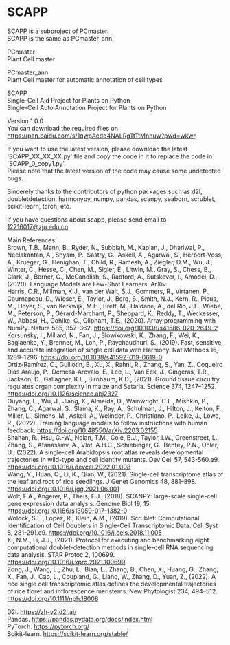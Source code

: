 # SCAPP    
SCAPP is a subproject of PCmaster.    
SCAPP is the same as PCmaster_ann.    
    
PCmaster    
Plant Cell master    

PCmaster_ann    
Plant Cell master for automatic annotation of cell types    

SCAPP    
Single-Cell Aid Project for Plants on Python       
Single-Cell Auto Annotation Project for Plants on Python

Version 1.0.0      
You can download the required files on https://pan.baidu.com/s/1qwpAcdd4NALRgTtTtMnnuw?pwd=wkwr.    
   
If you want to use the latest version, please download the latest 'SCAPP_XX_XX_XX.py' file and copy the code in it to replace the code in 'SCAPP_0_copy1.py'.     
Please note that the latest version of the code may cause some undetected bugs.

Sincerely thanks to the contributors of python packages such as d2l, doubletdetection, harmonypy, numpy, pandas, scanpy, seaborn, scrublet, scikit-learn, torch, etc.

If you have questions about scapp, please send email to 12216017@zju.edu.cn.

Main References:    
Brown, T.B., Mann, B., Ryder, N., Subbiah, M., Kaplan, J., Dhariwal, P., Neelakantan, A., Shyam, P., Sastry, G., Askell, A., Agarwal, S., Herbert-Voss, A., Krueger, G., Henighan, T., Child, R., Ramesh, A., Ziegler, D.M., Wu, J., Winter, C., Hesse, C., Chen, M., Sigler, E., Litwin, M., Gray, S., Chess, B., Clark, J., Berner, C., McCandlish, S., Radford, A., Sutskever, I., Amodei, D., (2020). Language Models are Few-Shot Learners. ArXiv.    
Harris, C.R., Millman, K.J., van der Walt, S.J., Gommers, R., Virtanen, P., Cournapeau, D., Wieser, E., Taylor, J., Berg, S., Smith, N.J., Kern, R., Picus, M., Hoyer, S., van Kerkwijk, M.H., Brett, M., Haldane, A., del Río, J.F., Wiebe, M., Peterson, P., Gérard-Marchant, P., Sheppard, K., Reddy, T., Weckesser, W., Abbasi, H., Gohlke, C., Oliphant, T.E., (2020). Array programming with NumPy. Nature 585, 357–362. https://doi.org/10.1038/s41586-020-2649-2    
Korsunsky, I., Millard, N., Fan, J., Slowikowski, K., Zhang, F., Wei, K., Baglaenko, Y., Brenner, M., Loh, P., Raychaudhuri, S., (2019). Fast, sensitive, and accurate integration of single cell data with Harmony. Nat Methods 16, 1289–1296. https://doi.org/10.1038/s41592-019-0619-0    
Ortiz-Ramírez, C., Guillotin, B., Xu, X., Rahni, R., Zhang, S., Yan, Z., Coqueiro Dias Araujo, P., Demesa-Arevalo, E., Lee, L., Van Eck, J., Gingeras, T.R., Jackson, D., Gallagher, K.L., Birnbaum, K.D., (2021). Ground tissue circuitry regulates organ complexity in maize and Setaria. Science 374, 1247–1252. https://doi.org/10.1126/science.abj2327    
Ouyang, L., Wu, J., Jiang, X., Almeida, D., Wainwright, C.L., Mishkin, P., Zhang, C., Agarwal, S., Slama, K., Ray, A., Schulman, J., Hilton, J., Kelton, F., Miller, L., Simens, M., Askell, A., Welinder, P., Christiano, P., Leike, J., Lowe, R., (2022). Training language models to follow instructions with human feedback. https://doi.org/10.48550/arXiv.2203.02155    
Shahan, R., Hsu, C.-W., Nolan, T.M., Cole, B.J., Taylor, I.W., Greenstreet, L., Zhang, S., Afanassiev, A., Vlot, A.H.C., Schiebinger, G., Benfey, P.N., Ohler, U., (2022). A single-cell Arabidopsis root atlas reveals developmental trajectories in wild-type and cell identity mutants. Dev Cell 57, 543-560.e9. https://doi.org/10.1016/j.devcel.2022.01.008    
Wang, Y., Huan, Q., Li, K., Qian, W., (2021). Single-cell transcriptome atlas of the leaf and root of rice seedlings. J Genet Genomics 48, 881–898. https://doi.org/10.1016/j.jgg.2021.06.001    
Wolf, F.A., Angerer, P., Theis, F.J., (2018). SCANPY: large-scale single-cell gene expression data analysis. Genome Biol 19, 15. https://doi.org/10.1186/s13059-017-1382-0    
Wolock, S.L., Lopez, R., Klein, A.M., (2019). Scrublet: Computational Identification of Cell Doublets in Single-Cell Transcriptomic Data. Cell Syst 8, 281-291.e9. https://doi.org/10.1016/j.cels.2018.11.005    
Xi, N.M., Li, J.J., (2021). Protocol for executing and benchmarking eight computational doublet-detection methods in single-cell RNA sequencing data analysis. STAR Protoc 2, 100699. https://doi.org/10.1016/j.xpro.2021.100699    
Zong, J., Wang, L., Zhu, L., Bian, L., Zhang, B., Chen, X., Huang, G., Zhang, X., Fan, J., Cao, L., Coupland, G., Liang, W., Zhang, D., Yuan, Z., (2022). A rice single cell transcriptomic atlas defines the developmental trajectories of rice floret and inflorescence meristems. New Phytologist 234, 494–512. https://doi.org/10.1111/nph.18008    
   
    
D2l. https://zh-v2.d2l.ai/    
Pandas. https://pandas.pydata.org/docs/index.html    
PyTorch. https://pytorch.org/    
Scikit-learn. https://scikit-learn.org/stable/    
